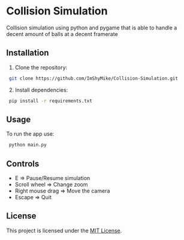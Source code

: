 # Collision Simulation
 Collision simulation using python and pygame that is able to handle a decent amount of balls at a decent framerate

## Installation
1. Clone the repository:
```bash
 git clone https://github.com/ImShyMike/Collision-Simulation.git
```

2. Install dependencies:
```bash
 pip install -r requirements.txt
 ```

## Usage
 To run the app use:
```bash
 python main.py
 ```

## Controls
- E => Pause/Resume simulation
- Scroll wheel => Change zoom
- Right mouse drag => Move the camera
- Escape => Quit

## License
This project is licensed under the [MIT License](LICENSE).
